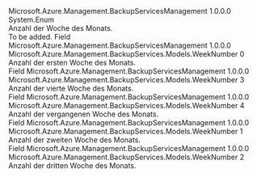 <Type Name="WeekNumber" FullName="Microsoft.Azure.Management.BackupServices.Models.WeekNumber">
  <TypeSignature Language="C#" Value="public enum WeekNumber" />
  <TypeSignature Language="ILAsm" Value=".class public auto ansi sealed WeekNumber extends System.Enum" />
  <TypeSignature Language="DocId" Value="T:Microsoft.Azure.Management.BackupServices.Models.WeekNumber" />
  <TypeSignature Language="VB.NET" Value="Public Enum WeekNumber" />
  <TypeSignature Language="F#" Value="type WeekNumber = " />
  <AssemblyInfo>
    <AssemblyName>Microsoft.Azure.Management.BackupServicesManagement</AssemblyName>
    <AssemblyVersion>1.0.0.0</AssemblyVersion>
  </AssemblyInfo>
  <Base>
    <BaseTypeName>System.Enum</BaseTypeName>
  </Base>
  <Docs>
    <summary>
            Anzahl der Woche des Monats.
            </summary>
    <remarks>To be added.</remarks>
  </Docs>
  <Members>
    <Member MemberName="First">
      <MemberSignature Language="C#" Value="First" />
      <MemberSignature Language="ILAsm" Value=".field public static literal valuetype Microsoft.Azure.Management.BackupServices.Models.WeekNumber First = int32(0)" />
      <MemberSignature Language="DocId" Value="F:Microsoft.Azure.Management.BackupServices.Models.WeekNumber.First" />
      <MemberSignature Language="VB.NET" Value="First" />
      <MemberSignature Language="F#" Value="First = 0" Usage="Microsoft.Azure.Management.BackupServices.Models.WeekNumber.First" />
      <MemberType>Field</MemberType>
      <AssemblyInfo>
        <AssemblyName>Microsoft.Azure.Management.BackupServicesManagement</AssemblyName>
        <AssemblyVersion>1.0.0.0</AssemblyVersion>
      </AssemblyInfo>
      <ReturnValue>
        <ReturnType>Microsoft.Azure.Management.BackupServices.Models.WeekNumber</ReturnType>
      </ReturnValue>
      <MemberValue>0</MemberValue>
      <Docs>
        <summary>
            Anzahl der ersten Woche des Monats.
            </summary>
      </Docs>
    </Member>
    <Member MemberName="Fourth">
      <MemberSignature Language="C#" Value="Fourth" />
      <MemberSignature Language="ILAsm" Value=".field public static literal valuetype Microsoft.Azure.Management.BackupServices.Models.WeekNumber Fourth = int32(3)" />
      <MemberSignature Language="DocId" Value="F:Microsoft.Azure.Management.BackupServices.Models.WeekNumber.Fourth" />
      <MemberSignature Language="VB.NET" Value="Fourth" />
      <MemberSignature Language="F#" Value="Fourth = 3" Usage="Microsoft.Azure.Management.BackupServices.Models.WeekNumber.Fourth" />
      <MemberType>Field</MemberType>
      <AssemblyInfo>
        <AssemblyName>Microsoft.Azure.Management.BackupServicesManagement</AssemblyName>
        <AssemblyVersion>1.0.0.0</AssemblyVersion>
      </AssemblyInfo>
      <ReturnValue>
        <ReturnType>Microsoft.Azure.Management.BackupServices.Models.WeekNumber</ReturnType>
      </ReturnValue>
      <MemberValue>3</MemberValue>
      <Docs>
        <summary>
            Anzahl der vierte Woche des Monats.
            </summary>
      </Docs>
    </Member>
    <Member MemberName="Last">
      <MemberSignature Language="C#" Value="Last" />
      <MemberSignature Language="ILAsm" Value=".field public static literal valuetype Microsoft.Azure.Management.BackupServices.Models.WeekNumber Last = int32(4)" />
      <MemberSignature Language="DocId" Value="F:Microsoft.Azure.Management.BackupServices.Models.WeekNumber.Last" />
      <MemberSignature Language="VB.NET" Value="Last" />
      <MemberSignature Language="F#" Value="Last = 4" Usage="Microsoft.Azure.Management.BackupServices.Models.WeekNumber.Last" />
      <MemberType>Field</MemberType>
      <AssemblyInfo>
        <AssemblyName>Microsoft.Azure.Management.BackupServicesManagement</AssemblyName>
        <AssemblyVersion>1.0.0.0</AssemblyVersion>
      </AssemblyInfo>
      <ReturnValue>
        <ReturnType>Microsoft.Azure.Management.BackupServices.Models.WeekNumber</ReturnType>
      </ReturnValue>
      <MemberValue>4</MemberValue>
      <Docs>
        <summary>
            Anzahl der vergangenen Woche des Monats.
            </summary>
      </Docs>
    </Member>
    <Member MemberName="Second">
      <MemberSignature Language="C#" Value="Second" />
      <MemberSignature Language="ILAsm" Value=".field public static literal valuetype Microsoft.Azure.Management.BackupServices.Models.WeekNumber Second = int32(1)" />
      <MemberSignature Language="DocId" Value="F:Microsoft.Azure.Management.BackupServices.Models.WeekNumber.Second" />
      <MemberSignature Language="VB.NET" Value="Second" />
      <MemberSignature Language="F#" Value="Second = 1" Usage="Microsoft.Azure.Management.BackupServices.Models.WeekNumber.Second" />
      <MemberType>Field</MemberType>
      <AssemblyInfo>
        <AssemblyName>Microsoft.Azure.Management.BackupServicesManagement</AssemblyName>
        <AssemblyVersion>1.0.0.0</AssemblyVersion>
      </AssemblyInfo>
      <ReturnValue>
        <ReturnType>Microsoft.Azure.Management.BackupServices.Models.WeekNumber</ReturnType>
      </ReturnValue>
      <MemberValue>1</MemberValue>
      <Docs>
        <summary>
            Anzahl der zweiten Woche des Monats.
            </summary>
      </Docs>
    </Member>
    <Member MemberName="Third">
      <MemberSignature Language="C#" Value="Third" />
      <MemberSignature Language="ILAsm" Value=".field public static literal valuetype Microsoft.Azure.Management.BackupServices.Models.WeekNumber Third = int32(2)" />
      <MemberSignature Language="DocId" Value="F:Microsoft.Azure.Management.BackupServices.Models.WeekNumber.Third" />
      <MemberSignature Language="VB.NET" Value="Third" />
      <MemberSignature Language="F#" Value="Third = 2" Usage="Microsoft.Azure.Management.BackupServices.Models.WeekNumber.Third" />
      <MemberType>Field</MemberType>
      <AssemblyInfo>
        <AssemblyName>Microsoft.Azure.Management.BackupServicesManagement</AssemblyName>
        <AssemblyVersion>1.0.0.0</AssemblyVersion>
      </AssemblyInfo>
      <ReturnValue>
        <ReturnType>Microsoft.Azure.Management.BackupServices.Models.WeekNumber</ReturnType>
      </ReturnValue>
      <MemberValue>2</MemberValue>
      <Docs>
        <summary>
            Anzahl der dritten Woche des Monats.
            </summary>
      </Docs>
    </Member>
  </Members>
</Type>